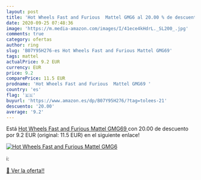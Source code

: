 ```yaml
---
layout: post
title: 'Hot Wheels Fast and Furious  Mattel GMG6 al 20.00 % de descuento'
date: 2020-09-25 07:48:36
image: 'https://m.media-amazon.com/images/I/41ece4kHdrL._SL200_.jpg'
comments: true
category: ofertas
author: ring
slug: 'B07Y95H276-es Hot Wheels Fast and Furious Mattel GMG69'
tags: mattel
actualPrice: 9.2 EUR
currency: EUR
price: 9.2
comparePrice: 11.5 EUR
prodname: 'Hot Wheels Fast and Furious  Mattel GMG69 '
country: 'es'
flag: '🇪🇸'
buyurl: 'https://www.amazon.es/dp/B07Y95H276/?tag=tolees-21'
descuento: '20.00'
average: '9.2'
---
```


Está [Hot Wheels Fast and Furious  Mattel GMG69 ](https://www.amazon.es/dp/B07Y95H276/?tag=tolees-21) con 20.00 de descuento por 9.2 EUR (original: 11.5 EUR) en el siguiente enlace!

[![Hot Wheels Fast and Furious  Mattel GMG6](https://m.media-amazon.com/images/I/41ece4kHdrL._SL200_.jpg)](https://www.amazon.es/dp/B07Y95H276/?tag=tolees-21)

ℹ️:


[🛒 Ver la oferta!!](https://www.amazon.es/dp/B07Y95H276/?tag=tolees-21)
